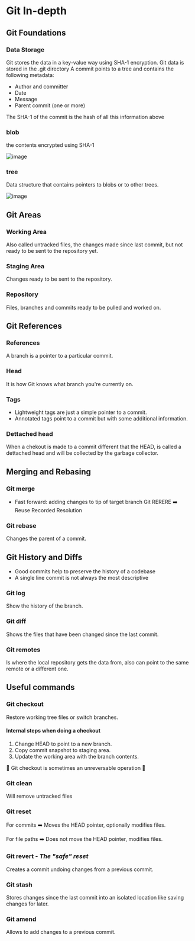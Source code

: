 # Git In-depth

## Git Foundations
### Data Storage
Git stores the data in a key-value way using SHA-1 encryption.
Git data is stored in the .git directory
A commit points to a tree and contains the following metadata:
* Author and committer
* Date
* Message
* Parent commit (one or more)

The SHA-1 of the commit is the hash of all this information above

### blob
the contents encrypted using SHA-1

![image](https://github.com/Unosquare-CoE-JavaScript/fabian-rojas/assets/132394353/b7f1dd50-c665-4e08-a61d-84c2278884c8)

### tree
Data structure that contains pointers to blobs or to other trees.

![image](https://github.com/Unosquare-CoE-JavaScript/fabian-rojas/assets/132394353/f2fdb08c-efc6-4b22-ba93-afa0a349c34f)


## Git Areas
### Working Area
Also called untracked files, the changes made since last commit, but not ready to be sent to the repository yet.
### Staging Area
Changes ready to be sent to the repository.
### Repository
Files, branches and commits ready to be pulled and worked on.


## Git References
### References
A branch is a pointer to a particular commit.
### Head
It is how Git knows what branch you're currently on.
### Tags
* Lightweight tags are just a simple pointer to a commit.
* Annotated tags point to a commit but with some additional information.

### Dettached head
When a chekout is made to a commit different that the HEAD, is called a dettached head and will be collected by the garbage collector.


## Merging and Rebasing
### Git merge
* Fast forward: adding changes to tip of target branch
Git RERERE ➡️ Reuse Recorded Resolution
### Git rebase
Changes the parent of a commit.

## Git History and Diffs
* Good commits help to preserve the history of a codebase
* A single line commit is not always the most descriptive

### Git log
Show the history of the branch.

### Git diff
Shows the files that have been changed since the last commit.

### Git remotes
Is where the local repository gets the data from, also can point to the same remote or a different one.

## Useful commands

### Git checkout
Restore working tree files or switch branches.

#### Internal steps when doing a checkout
1. Change HEAD to point to a new branch.
2. Copy commit snapshot to staging area.
3. Update the working area with the branch contents.

🚧 Git checkout is sometimes an unreversable operation 🚧

### Git clean
Will remove untracked files

### Git reset
For commits ➡️ Moves the HEAD pointer, optionally modifies files.

For file paths ➡️ Does not move the HEAD pointer, modifies files.

### Git revert - *The "safe" reset*
Creates a commit undoing changes from a previous commit.

### Git stash
Stores changes since the last commit into an isolated location like saving changes for later.

### Git amend
Allows to add changes to a previous commit.